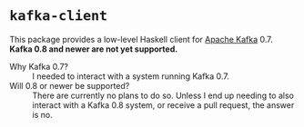 `kafka-client`
==============

This package provides a low-level Haskell client for [Apache Kafka][] 0.7.
**Kafka 0.8 and newer are not yet supported.**

<dl>
<dt>
Why Kafka 0.7?
</dt>
<dd>
I needed to interact with a system running Kafka 0.7.
</dd>
<dt>
Will 0.8 or newer be supported?
</dt>
<dd>
There are currently no plans to do so. Unless I end up needing to also interact
with a Kafka 0.8 system, or receive a pull request, the answer is no.
</dd>
</dl>

  [Apache Kafka]: http://kafka.apache.org/
